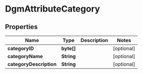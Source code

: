 
# DgmAttributeCategory

## Properties
Name | Type | Description | Notes
------------ | ------------- | ------------- | -------------
**categoryID** | **byte[]** |  |  [optional]
**categoryName** | **String** |  |  [optional]
**categoryDescription** | **String** |  |  [optional]



